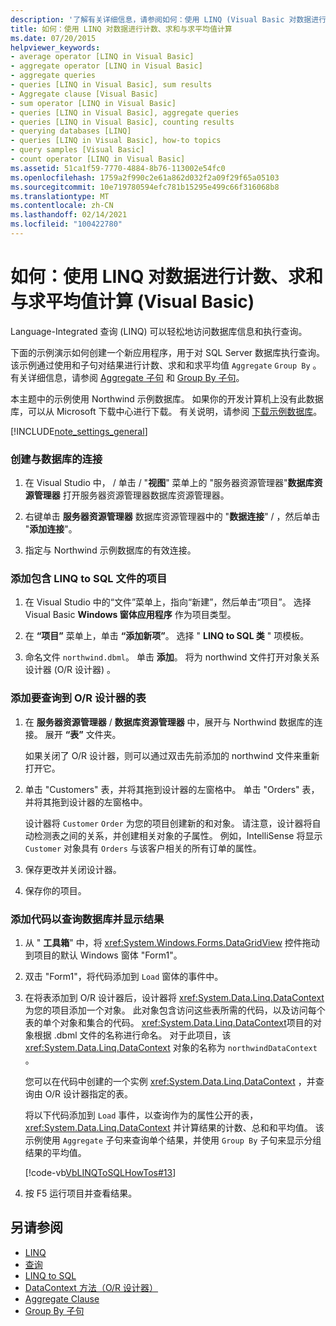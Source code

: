```yaml
---
description: '了解有关详细信息，请参阅如何：使用 LINQ (Visual Basic 对数据进行计数、求和或求平均值) '
title: 如何：使用 LINQ 对数据进行计数、求和与求平均值计算
ms.date: 07/20/2015
helpviewer_keywords:
- average operator [LINQ in Visual Basic]
- aggregate operator [LINQ in Visual Basic]
- aggregate queries
- queries [LINQ in Visual Basic], sum results
- Aggregate clause [Visual Basic]
- sum operator [LINQ in Visual Basic]
- queries [LINQ in Visual Basic], aggregate queries
- queries [LINQ in Visual Basic], counting results
- querying databases [LINQ]
- queries [LINQ in Visual Basic], how-to topics
- query samples [Visual Basic]
- count operator [LINQ in Visual Basic]
ms.assetid: 51ca1f59-7770-4884-8b76-113002e54fc0
ms.openlocfilehash: 1759a2f990c2e61a862d032f2a09f29f65a05103
ms.sourcegitcommit: 10e719780594efc781b15295e499c66f316068b8
ms.translationtype: MT
ms.contentlocale: zh-CN
ms.lasthandoff: 02/14/2021
ms.locfileid: "100422780"
---
```

# <a name="how-to-count-sum-or-average-data-by-using-linq-visual-basic"></a>如何：使用 LINQ 对数据进行计数、求和与求平均值计算 (Visual Basic)

Language-Integrated 查询 (LINQ) 可以轻松地访问数据库信息和执行查询。  
  
 下面的示例演示如何创建一个新应用程序，用于对 SQL Server 数据库执行查询。 该示例通过使用和子句对结果进行计数、求和和求平均值 `Aggregate` `Group By` 。 有关详细信息，请参阅 [Aggregate 子句](../../../language-reference/queries/aggregate-clause.md) 和 [Group By 子句](../../../language-reference/queries/group-by-clause.md)。  
  
 本主题中的示例使用 Northwind 示例数据库。 如果你的开发计算机上没有此数据库，可以从 Microsoft 下载中心进行下载。 有关说明，请参阅 [下载示例数据库](../../../../framework/data/adonet/sql/linq/downloading-sample-databases.md)。  
  
[!INCLUDE[note_settings_general](~/includes/note-settings-general-md.md)]  
  
### <a name="to-create-a-connection-to-a-database"></a>创建与数据库的连接  
  
1. 在 Visual Studio 中，  / 单击 / "**视图**" 菜单上的 "服务器资源管理器"**数据库资源管理器** 打开服务器资源管理器数据库资源管理器。  
  
2. 右键单击 **服务器资源管理器** 数据库资源管理器中的 "**数据连接**" /  ，然后单击 "**添加连接**"。  
  
3. 指定与 Northwind 示例数据库的有效连接。  
  
### <a name="to-add-a-project-that-contains-a-linq-to-sql-file"></a>添加包含 LINQ to SQL 文件的项目  
  
1. 在 Visual Studio 中的“文件”菜单上，指向“新建”，然后单击“项目”。 选择 Visual Basic **Windows 窗体应用程序** 作为项目类型。  
  
2. 在 **“项目”** 菜单上，单击 **“添加新项”**。 选择 " **LINQ to SQL 类** " 项模板。  
  
3. 命名文件 `northwind.dbml`。 单击 **添加**。 将为 northwind 文件打开对象关系设计器 (O/R 设计器) 。  
  
### <a name="to-add-tables-to-query-to-the-or-designer"></a>添加要查询到 O/R 设计器的表  
  
1. 在 **服务器资源管理器** / **数据库资源管理器** 中，展开与 Northwind 数据库的连接。 展开 **“表”** 文件夹。  
  
     如果关闭了 O/R 设计器，则可以通过双击先前添加的 northwind 文件来重新打开它。  
  
2. 单击 "Customers" 表，并将其拖到设计器的左窗格中。 单击 "Orders" 表，并将其拖到设计器的左窗格中。  
  
     设计器将 `Customer` `Order` 为您的项目创建新的和对象。 请注意，设计器将自动检测表之间的关系，并创建相关对象的子属性。 例如，IntelliSense 将显示 `Customer` 对象具有 `Orders` 与该客户相关的所有订单的属性。  
  
3. 保存更改并关闭设计器。  
  
4. 保存你的项目。  
  
### <a name="to-add-code-to-query-the-database-and-display-the-results"></a>添加代码以查询数据库并显示结果  
  
1. 从 " **工具箱**" 中，将 <xref:System.Windows.Forms.DataGridView> 控件拖动到项目的默认 Windows 窗体 "Form1"。  
  
2. 双击 "Form1"，将代码添加到 `Load` 窗体的事件中。  
  
3. 在将表添加到 O/R 设计器后，设计器将 <xref:System.Data.Linq.DataContext> 为您的项目添加一个对象。 此对象包含访问这些表所需的代码，以及访问每个表的单个对象和集合的代码。 <xref:System.Data.Linq.DataContext>项目的对象根据 .dbml 文件的名称进行命名。 对于此项目，该 <xref:System.Data.Linq.DataContext> 对象的名称为 `northwindDataContext` 。  
  
     您可以在代码中创建的一个实例 <xref:System.Data.Linq.DataContext> ，并查询由 O/R 设计器指定的表。  
  
     将以下代码添加到 `Load` 事件，以查询作为的属性公开的表， <xref:System.Data.Linq.DataContext> 并计算结果的计数、总和和平均值。 该示例使用 `Aggregate` 子句来查询单个结果，并使用 `Group By` 子句来显示分组结果的平均值。  
  
     [!code-vb[VbLINQToSQLHowTos#13](~/samples/snippets/visualbasic/VS_Snippets_VBCSharp/VbLINQtoSQLHowTos/VB/Form6.vb#13)]  
  
4. 按 F5 运行项目并查看结果。  
  
## <a name="see-also"></a>另请参阅

- [LINQ](index.md)
- [查询](../../../language-reference/queries/index.md)
- [LINQ to SQL](../../../../framework/data/adonet/sql/linq/index.md)
- [DataContext 方法（O/R 设计器）](/visualstudio/data-tools/datacontext-methods-o-r-designer)
- [Aggregate Clause](../../../language-reference/queries/aggregate-clause.md)
- [Group By 子句](../../../language-reference/queries/group-by-clause.md)
